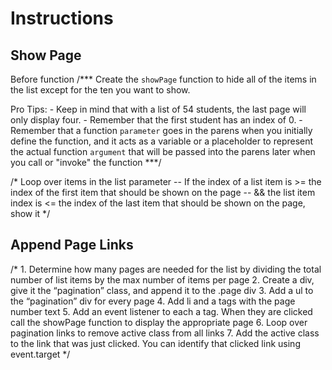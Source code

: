 # Instructions

## Show Page
Before function
/*** 
   Create the `showPage` function to hide all of the items in the 
   list except for the ten you want to show.

   Pro Tips: 
     - Keep in mind that with a list of 54 students, the last page 
       will only display four.
     - Remember that the first student has an index of 0.
     - Remember that a function `parameter` goes in the parens when 
       you initially define the function, and it acts as a variable 
       or a placeholder to represent the actual function `argument` 
       that will be passed into the parens later when you call or 
       "invoke" the function 
***/

   /*
   Loop over items in the list parameter
   -- If the index of a list item is >= the index of the first
   item that should be shown on the page
  -- && the list item index is <= the index of the last item
   that should be shown on the page, show it
   */

## Append Page Links

   /*
    1. Determine how many pages are needed for the list by dividing the
    total number of list items by the max number of items per page
    2. Create a div, give it the “pagination” class, and append it to the .page div
    3. Add a ul to the “pagination” div for every page
    4. Add li and a tags with the page number text
    5. Add an event listener to each a tag. When they are clicked
    call the showPage function to display the appropriate page
   6. Loop over pagination links to remove active class from all links
   7. Add the active class to the link that was just clicked. You can identify that
   clicked link using event.target
   */